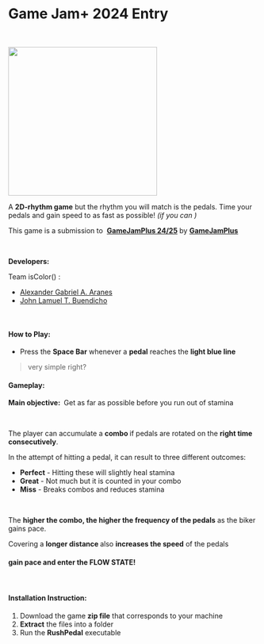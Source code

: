 # Game Jam+ 2024 Entry
<p><br></p>
<p><img src="https://img.itch.zone/aW1nLzE4NTI1NzQ1LnBuZw==/original/ccKR9P.png" width="300px"><br></p>
<p>A <strong>2D-rhythm game</strong> but the rhythm you will match is the pedals<strong></strong>. Time your pedals and gain speed to as fast as possible! <em>(if you can )</em></p>
<p>This game is a submission to&nbsp; <strong><a href="https://itch.io/jam/gamejamplus-2425" target="_blank">GameJamPlus 24/25</a></strong> by&nbsp;<strong><a href="https://gamejamplus.itch.io/" target="_blank">GameJamPlus</a></strong></p>
<p><br></p>
<p><strong>Developers:</strong>
</p>
<p>Team isColor()
:</p>
<ul><li><a href="https://rednuerocs.itch.io/" target="_blank">Alexander Gabriel A. Aranes</a></li><li><a href="https://randomshtuf.itch.io/" target="_blank">John Lamuel T. Buendicho</a></li></ul>
<p><br></p>
<p><span style="background-color: var(--itchio_white_back); color: inherit; font-family: inherit; font-size: inherit;"></span><span style="background-color: var(--itchio_white_back); color: inherit; font-family: inherit; font-size: inherit;"></span><span style="background-color: var(--itchio_white_back); color: inherit; font-family: inherit; font-size: inherit;"></span><span style="background-color: var(--itchio_white_back); color: inherit; font-family: inherit; font-size: inherit;"></span><span style="background-color: var(--itchio_white_back); color: inherit; font-family: inherit; font-size: inherit;"></span></p>
<h4>How to Play:</h4>
<ul><li>Press the <strong>Space Bar</strong> whenever a <strong>pedal</strong> reaches the&nbsp;<strong>light blue line</strong></li></ul>
<blockquote>very simple right?</blockquote>
<h4>Gameplay:</h4>
<p><strong>Main objective:&nbsp;</strong> Get as far as possible before you run out of stamina</p>
<p><br></p>
<p>The player can accumulate a&nbsp;<strong>combo&nbsp;</strong>if pedals are rotated on the&nbsp;<strong>right time consecutively</strong>.<br></p>
<p>In the attempt of hitting a pedal, it can result to three different outcomes:</p>
<ul><li><strong>Perfect</strong> - Hitting these will slightly heal stamina</li><li><strong>Great</strong> - Not much but it is counted in your combo</li><li><strong>Miss</strong> - Breaks combos and reduces stamina</li></ul>
<p><br></p>
<p>The <strong>higher the combo, the higher&nbsp;the frequency of the pedals</strong> as the biker gains pace.</p>
<p>Covering a <strong>longer distance </strong>also <strong>increases the speed</strong> of the pedals</p>
<h4>gain pace and enter the&nbsp;FLOW STATE!</h4>
<p><br></p>
<h4>Installation Instruction:</h4>
<ol><li>Download the game&nbsp;<strong>zip file</strong>&nbsp;that corresponds to your machine
</li><li><strong>Extract</strong>&nbsp;the files into a folder
</li><li>Run the&nbsp;<strong>RushPedal</strong>&nbsp;executable</li></ol>
